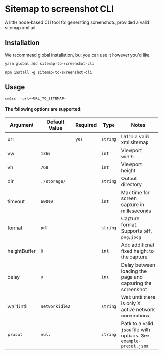 # Sitemap to screenshot CLI

A little node-based CLI tool for generating screenshots, provided a valid sitemap.xml url

## Installation
We recommend global installation, but you can use it however you'd like.

```
yarn global add sitemap-to-screenshot-cli
```

```
npm install -g sitemap-to-screenshot-cli
```

## Usage

```
sm2ss --url=<URL_TO_SITEMAP>
```

#### The following options are supported:

|Argument|Default Value|Required|Type|Notes|
|--------|-------------|--------|----|-----|
|url||`yes`|`string`|Url to a valid xml sitemap|
|vw|`1366`||`int`|Viewport width|
|vh|`768`||`int`|Viewport height|
|dir|`./storage/`||`string`|Output directory|
|timeout|`60000`||`int`|Max time for screen capture in milleseconds|
|format|`pdf`||`string`|Capture format. Supports `pdf`, `png`, `jpeg`|
|heightBuffer|`0`||`int`|Add additional fixed height to the capture|
|delay|`0`||`int`|Delay between loading the page and capturing the screenshot|
|waitUntil|`networkidle2`||`string`|Wait until there is only X active network connections|
|preset|`null`||`string`|Path to a valid `json` file with options. See `example-preset.json`|
